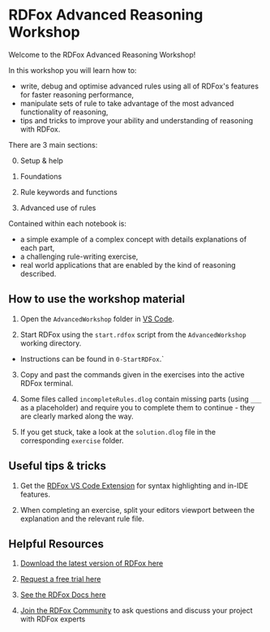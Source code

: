# RDFox Advanced Reasoning Workshop

Welcome to the RDFox Advanced Reasoning Workshop!

In this workshop you will learn how to:
- write, debug and optimise advanced rules using all of RDFox's features for faster reasoning performance,
- manipulate sets of rule to take advantage of the most advanced functionality of reasoning,
- tips and tricks to improve your ability and understanding of reasoning with RDFox.

There are 3 main sections:

0. Setup & help

1. Foundations

2. Rule keywords and functions

3. Advanced use of rules

Contained within each notebook is:
- a simple example of a complex concept with details explanations of each part,
- a challenging rule-writing exercise,
- real world applications that are enabled by the kind of reasoning described.

## How to use the workshop material

1. Open the `AdvancedWorkshop` folder in [VS Code](https://code.visualstudio.com/).

2. Start RDFox using the `start.rdfox` script from the `AdvancedWorkshop` working directory.

- Instructions can be found in `0-StartRDFox`.`

3. Copy and past the commands given in the exercises into the active RDFox terminal.

4. Some files called `incompleteRules.dlog` contain missing parts (using `___` as a placeholder) and require you to complete them to continue - they are clearly marked along the way.

5. If you get stuck, take a look at the `solution.dlog` file in the corresponding `exercise` folder.

## Useful tips & tricks

1. Get the [RDFox VS Code Extension](https://marketplace.visualstudio.com/items?itemName=rdfox.rdfox-rdf) for syntax highlighting and in-IDE features.

2. When completing an exercise, split your editors viewport between the explanation and the relevant rule file.

## Helpful Resources

1. [Download the latest version of RDFox here](https://www.oxfordsemantic.tech/download)

2. [Request a free trial here](https://www.oxfordsemantic.tech/free-trial)

3. [See the RDFox Docs here](https://docs.oxfordsemantic.tech)

4. [Join the RDFox Community](https://www.oxfordsemantic.tech/community) to ask questions and discuss your project with RDFox experts
